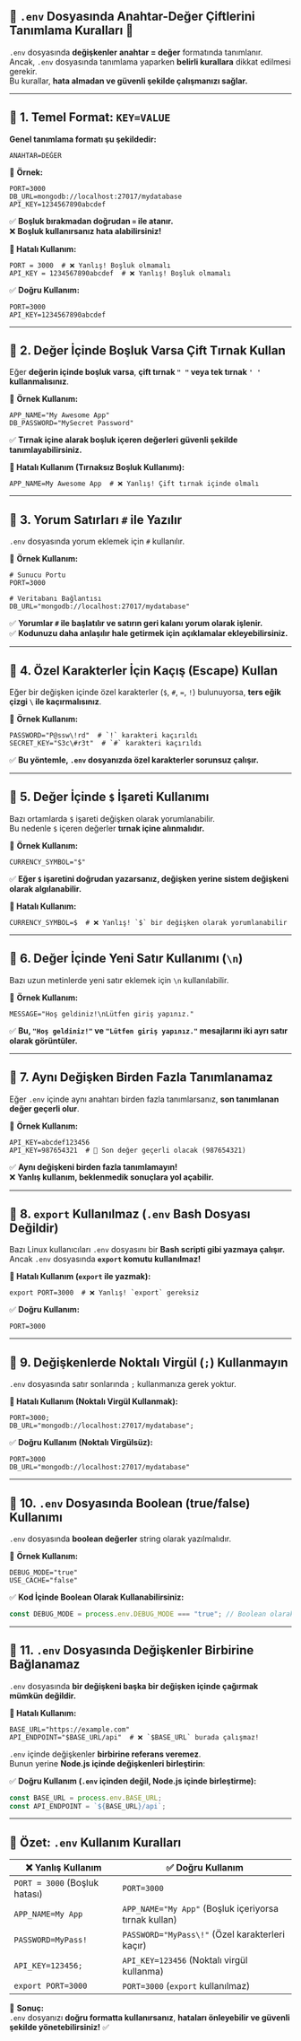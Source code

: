 ## **📌 `.env` Dosyasında Anahtar-Değer Çiftlerini Tanımlama Kuralları** 📝

`.env` dosyasında **değişkenler** **anahtar = değer** formatında tanımlanır.  
Ancak, `.env` dosyasında tanımlama yaparken **belirli kurallara** dikkat edilmesi gerekir.  
Bu kurallar, **hata almadan ve güvenli şekilde çalışmanızı sağlar.**  

---

## **📌 1. Temel Format: `KEY=VALUE`**
**Genel tanımlama formatı şu şekildedir:**
```env
ANAHTAR=DEĞER
```
📌 **Örnek:**
```
PORT=3000
DB_URL=mongodb://localhost:27017/mydatabase
API_KEY=1234567890abcdef
```
✅ **Boşluk bırakmadan doğrudan `=` ile atanır.**  
❌ **Boşluk kullanırsanız hata alabilirsiniz!**

**🚨 Hatalı Kullanım:**
```
PORT = 3000  # ❌ Yanlış! Boşluk olmamalı
API_KEY = 1234567890abcdef  # ❌ Yanlış! Boşluk olmamalı
```
✅ **Doğru Kullanım:**
```
PORT=3000
API_KEY=1234567890abcdef
```

---

## **📌 2. Değer İçinde Boşluk Varsa Çift Tırnak Kullan**
Eğer **değerin içinde boşluk varsa**, **çift tırnak `" "` veya tek tırnak `' '` kullanmalısınız**.

📌 **Örnek Kullanım:**
```
APP_NAME="My Awesome App"
DB_PASSWORD="MySecret Password"
```
✅ **Tırnak içine alarak boşluk içeren değerleri güvenli şekilde tanımlayabilirsiniz.**

**🚨 Hatalı Kullanım (Tırnaksız Boşluk Kullanımı):**
```
APP_NAME=My Awesome App  # ❌ Yanlış! Çift tırnak içinde olmalı
```

---

## **📌 3. Yorum Satırları `#` ile Yazılır**
`.env` dosyasında yorum eklemek için `#` kullanılır.

📌 **Örnek Kullanım:**
```
# Sunucu Portu
PORT=3000

# Veritabanı Bağlantısı
DB_URL="mongodb://localhost:27017/mydatabase"
```
✅ **Yorumlar `#` ile başlatılır ve satırın geri kalanı yorum olarak işlenir.**  
✅ **Kodunuzu daha anlaşılır hale getirmek için açıklamalar ekleyebilirsiniz.**

---

## **📌 4. Özel Karakterler İçin Kaçış (Escape) Kullan**
Eğer bir değişken içinde özel karakterler (`$`, `#`, `=`, `!`) bulunuyorsa, **ters eğik çizgi `\` ile kaçırmalısınız**.

📌 **Örnek Kullanım:**
```
PASSWORD="P@ssw\!rd"  # `!` karakteri kaçırıldı
SECRET_KEY="S3c\#r3t"  # `#` karakteri kaçırıldı
```
✅ **Bu yöntemle, `.env` dosyanızda özel karakterler sorunsuz çalışır.**

---

## **📌 5. Değer İçinde `$` İşareti Kullanımı**
Bazı ortamlarda `$` işareti değişken olarak yorumlanabilir.  
Bu nedenle `$` içeren değerler **tırnak içine alınmalıdır.**

📌 **Örnek Kullanım:**
```
CURRENCY_SYMBOL="$"
```
✅ **Eğer `$` işaretini doğrudan yazarsanız, değişken yerine sistem değişkeni olarak algılanabilir.**

**🚨 Hatalı Kullanım:**
```
CURRENCY_SYMBOL=$  # ❌ Yanlış! `$` bir değişken olarak yorumlanabilir
```

---

## **📌 6. Değer İçinde Yeni Satır Kullanımı (`\n`)**
Bazı uzun metinlerde yeni satır eklemek için `\n` kullanılabilir.

📌 **Örnek Kullanım:**
```
MESSAGE="Hoş geldiniz!\nLütfen giriş yapınız."
```
✅ **Bu, `"Hoş geldiniz!"` ve `"Lütfen giriş yapınız."` mesajlarını iki ayrı satır olarak görüntüler.**

---

## **📌 7. Aynı Değişken Birden Fazla Tanımlanamaz**
Eğer `.env` içinde aynı anahtarı birden fazla tanımlarsanız, **son tanımlanan değer geçerli olur**.

📌 **Örnek Kullanım:**
```
API_KEY=abcdef123456
API_KEY=987654321  # 🔹 Son değer geçerli olacak (987654321)
```
✅ **Aynı değişkeni birden fazla tanımlamayın!**  
❌ **Yanlış kullanım, beklenmedik sonuçlara yol açabilir.**

---

## **📌 8. `export` Kullanılmaz (`.env` Bash Dosyası Değildir)**
Bazı Linux kullanıcıları `.env` dosyasını bir **Bash scripti gibi yazmaya çalışır.**  
Ancak `.env` dosyasında **`export` komutu kullanılmaz!**

**🚨 Hatalı Kullanım (`export` ile yazmak):**
```
export PORT=3000  # ❌ Yanlış! `export` gereksiz
```
✅ **Doğru Kullanım:**
```
PORT=3000
```

---

## **📌 9. Değişkenlerde Noktalı Virgül (`;`) Kullanmayın**
`.env` dosyasında satır sonlarında `;` kullanmanıza gerek yoktur.

**🚨 Hatalı Kullanım (Noktalı Virgül Kullanmak):**
```
PORT=3000;
DB_URL="mongodb://localhost:27017/mydatabase";
```
✅ **Doğru Kullanım (Noktalı Virgülsüz):**
```
PORT=3000
DB_URL="mongodb://localhost:27017/mydatabase"
```

---

## **📌 10. `.env` Dosyasında Boolean (true/false) Kullanımı**
`.env` dosyasında **boolean değerler** string olarak yazılmalıdır.

📌 **Örnek Kullanım:**
```
DEBUG_MODE="true"
USE_CACHE="false"
```
✅ **Kod İçinde Boolean Olarak Kullanabilirsiniz:**
```javascript
const DEBUG_MODE = process.env.DEBUG_MODE === "true"; // Boolean olarak kullan
```

---

## **📌 11. `.env` Dosyasında Değişkenler Birbirine Bağlanamaz**
`.env` dosyasında **bir değişkeni başka bir değişken içinde çağırmak mümkün değildir.**  

**🚨 Hatalı Kullanım:**
```
BASE_URL="https://example.com"
API_ENDPOINT="$BASE_URL/api"  # ❌ `$BASE_URL` burada çalışmaz!
```
`.env` içinde değişkenler **birbirine referans veremez**.  
Bunun yerine **Node.js içinde değişkenleri birleştirin**:

✅ **Doğru Kullanım (`.env` içinden değil, Node.js içinde birleştirme):**
```javascript
const BASE_URL = process.env.BASE_URL;
const API_ENDPOINT = `${BASE_URL}/api`;
```

---

## **📌 Özet: `.env` Kullanım Kuralları**
| ❌ **Yanlış Kullanım** | ✅ **Doğru Kullanım** |
|----------------|----------------|
| `PORT = 3000`  (Boşluk hatası) | `PORT=3000` |
| `APP_NAME=My App` | `APP_NAME="My App"` (Boşluk içeriyorsa tırnak kullan) |
| `PASSWORD=MyPass!` | `PASSWORD="MyPass\!"` (Özel karakterleri kaçır) |
| `API_KEY=123456;` | `API_KEY=123456` (Noktalı virgül kullanma) |
| `export PORT=3000` | `PORT=3000` (`export` kullanılmaz) |

🚀 **Sonuç:**  
`.env` dosyanızı **doğru formatta kullanırsanız**, **hataları önleyebilir ve güvenli şekilde yönetebilirsiniz!** ✅